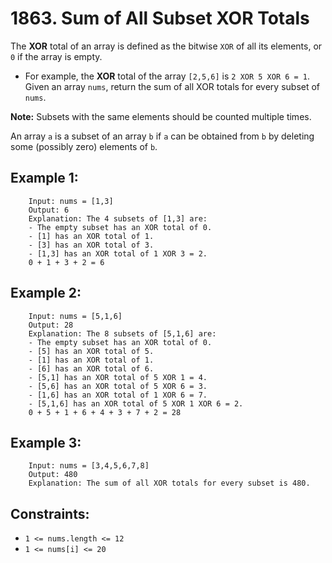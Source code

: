 # 1863. Sum of All Subset XOR Totals


The **XOR** total of an array is defined as the bitwise `XOR` of all its elements, or `0` if the array is empty.

* For example, the **XOR** total of the array `[2,5,6]` is `2 XOR 5 XOR 6 = 1`.
Given an array `nums`, return the sum of all XOR totals for every subset of `nums`. 

**Note:** Subsets with the same elements should be counted multiple times.

An array `a` is a subset of an array `b` if `a` can be obtained from `b` by deleting some (possibly zero) elements of `b`.

 

## Example 1:

        Input: nums = [1,3]
        Output: 6
        Explanation: The 4 subsets of [1,3] are:
        - The empty subset has an XOR total of 0.
        - [1] has an XOR total of 1.
        - [3] has an XOR total of 3.
        - [1,3] has an XOR total of 1 XOR 3 = 2.
        0 + 1 + 3 + 2 = 6

## Example 2:

        Input: nums = [5,1,6]
        Output: 28
        Explanation: The 8 subsets of [5,1,6] are:
        - The empty subset has an XOR total of 0.
        - [5] has an XOR total of 5.
        - [1] has an XOR total of 1.
        - [6] has an XOR total of 6.
        - [5,1] has an XOR total of 5 XOR 1 = 4.
        - [5,6] has an XOR total of 5 XOR 6 = 3.
        - [1,6] has an XOR total of 1 XOR 6 = 7.
        - [5,1,6] has an XOR total of 5 XOR 1 XOR 6 = 2.
        0 + 5 + 1 + 6 + 4 + 3 + 7 + 2 = 28

## Example 3:
        Input: nums = [3,4,5,6,7,8]
        Output: 480
        Explanation: The sum of all XOR totals for every subset is 480.
        

## Constraints:

* `1 <= nums.length <= 12`
* `1 <= nums[i] <= 20`